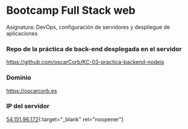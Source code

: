 # Bootcamp Full Stack web
Asignatura: DevOps, configuración de servidores y despliegue de aplicaciones

### Repo de la práctica de back-end desplegada en el servidor
https://github.com/oscarCorb/KC-03-practica-backend-nodejs

### Dominio
https://oscarcorb.es

### IP del servidor
[54.151.96.172](54.151.96.172){:target="_blank" rel="noopener"}
